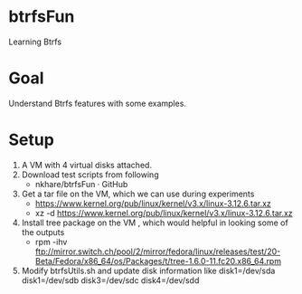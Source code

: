 btrfsFun
========

Learning Btrfs

Goal
========
Understand Btrfs features with some examples.
 
Setup
========
1. A VM with 4 virtual disks attached.
2. Download test scripts from following
    - nkhare/btrfsFun · GitHub
3. Get a tar file on the VM, which we can use during experiments
    -  https://www.kernel.org/pub/linux/kernel/v3.x/linux-3.12.6.tar.xz
    -  xz -d https://www.kernel.org/pub/linux/kernel/v3.x/linux-3.12.6.tar.xz
4. Install tree package on the VM , which would helpful in looking some of the outputs
    - rpm -ihv ftp://mirror.switch.ch/pool/2/mirror/fedora/linux/releases/test/20-Beta/Fedora/x86_64/os/Packages/t/tree-1.6.0-11.fc20.x86_64.rpm
5. Modify btrfsUtils.sh and update disk information like
    disk1=/dev/sda
    disk1=/dev/sdb
    disk3=/dev/sdc
    disk4=/dev/sdd
 
